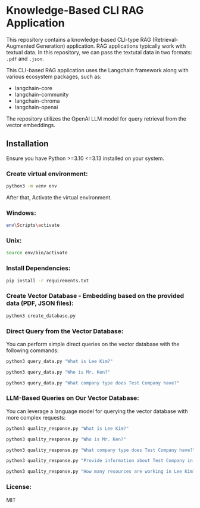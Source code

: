 # Knowledge-Based CLI RAG Application

This repository contains a knowledge-based CLI-type RAG (Retrieval-Augmented Generation) application. RAG applications typically work with textual data. In this repository, we can pass the textutal data in two formats: `.pdf` and `.json`.

This CLI-based RAG application uses the Langchain framework along with various ecosystem packages, such as:

-   langchain-core
-   langchain-community
-   langchain-chroma
-   langchain-openai

The repository utilizes the OpenAI LLM model for query retrieval from the vector embeddings.

## Installation  
  
Ensure you have Python >=3.10 <=3.13 installed on your system.

### Create virtual environment:  

```bash
python3 -m venv env
```

After that, Activate the virtual environment.
  
### Windows:  
  
```bash  
env\Scripts\activate  
```  
  
### Unix:  
  
```bash  
source env/bin/activate  
```  

### Install Dependencies:  

```bash  
pip install -r requirements.txt
```  

### Create Vector Database - Embedding based on the provided data (PDF, JSON files):

```bash  
python3 create_database.py
```

### Direct Query from the Vector Database:

You can perform simple direct queries on the vector database with the following commands:

```bash  
python3 query_data.py "What is Lee Kim?"
```

```bash  
python3 query_data.py "Who is Mr. Ken?"
```

```bash  
python3 query_data.py "What company type does Test Company have?"
```

### LLM-Based Queries on Our Vector Database:

You can leverage a language model for querying the vector database with more complex requests:

```bash  
python3 quality_response.py "What is Lee Kim?"
```

```bash  
python3 quality_response.py "Who is Mr. Ken?"
```

```bash  
python3 quality_response.py "What company type does Test Company have?"
```

```bash  
python3 quality_response.py "Provide information about Test Company in tabular format."
```

```bash  
python3 quality_response.py "How many resources are working in Lee Kim? List them in tabular format."
```

### License:
MIT